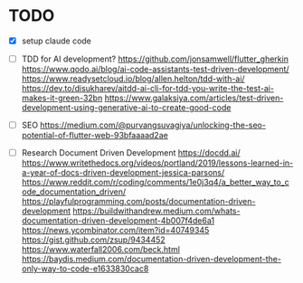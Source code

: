 # TODO

- [x] setup claude code

- [ ] TDD for AI development?
https://github.com/jonsamwell/flutter_gherkin
https://www.qodo.ai/blog/ai-code-assistants-test-driven-development/
https://www.readysetcloud.io/blog/allen.helton/tdd-with-ai/
https://dev.to/disukharev/aitdd-ai-cli-for-tdd-you-write-the-test-ai-makes-it-green-32bn
https://www.galaksiya.com/articles/test-driven-development-using-generative-ai-to-create-good-code

- [ ] SEO https://medium.com/@purvangsuvagiya/unlocking-the-seo-potential-of-flutter-web-93bfaaaad2ae

- [ ] Research Document Driven Development
https://docdd.ai/
https://www.writethedocs.org/videos/portland/2019/lessons-learned-in-a-year-of-docs-driven-development-jessica-parsons/
https://www.reddit.com/r/coding/comments/1e0j3q4/a_better_way_to_code_documentation_driven/
https://playfulprogramming.com/posts/documentation-driven-development
https://buildwithandrew.medium.com/whats-documentation-driven-development-4b007f4de6a1
https://news.ycombinator.com/item?id=40749345
https://gist.github.com/zsup/9434452
https://www.waterfall2006.com/beck.html
https://baydis.medium.com/documentation-driven-development-the-only-way-to-code-e1633830cac8
